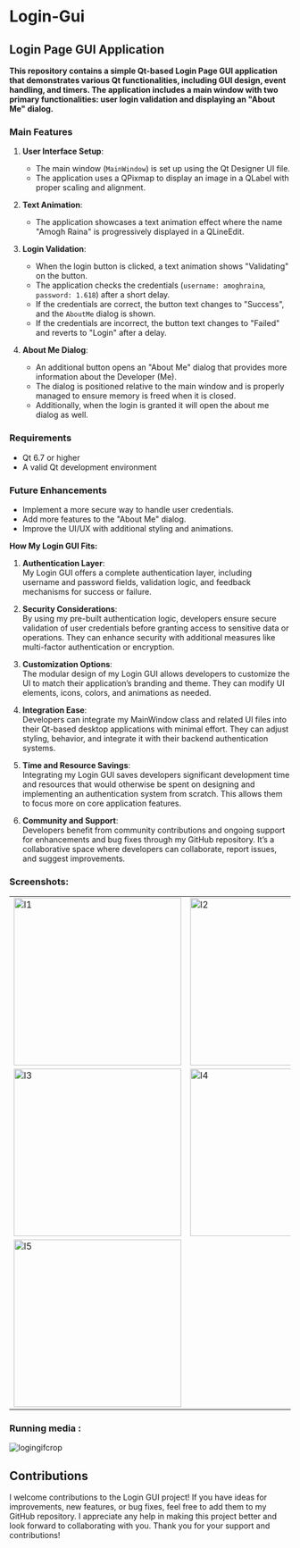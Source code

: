 


# Login-Gui


## Login Page GUI Application

**This repository contains a simple Qt-based Login Page GUI application that demonstrates various Qt functionalities, including GUI design, event handling, and timers. The application includes a main window with two primary functionalities: user login validation and displaying an "About Me" dialog.**


### Main Features

1.  **User Interface Setup**:
    
    -   The main window (`MainWindow`) is set up using the Qt Designer UI file.
    -   The application uses a QPixmap to display an image in a QLabel with proper scaling and alignment.
2.  **Text Animation**:
    
    -   The application showcases a text animation effect where the name "Amogh Raina" is progressively displayed in a QLineEdit.
3.  **Login Validation**:
    
    -   When the login button is clicked, a text animation shows "Validating" on the button.
    -   The application checks the credentials (`username: amoghraina`, `password: 1.618`) after a short delay.
    -   If the credentials are correct, the button text changes to "Success", and the `AboutMe` dialog is shown.
    -   If the credentials are incorrect, the button text changes to "Failed" and reverts to "Login" after a delay.
4.  **About Me Dialog**:
    
    -   An additional button opens an "About Me" dialog that provides more information about the Developer (Me).
    -   The dialog is positioned relative to the main window and is properly managed to ensure memory is freed when it is closed.
	 - Additionally, when the login is granted it will open the about me dialog as well.
### Requirements

-   Qt 6.7 or higher
-   A valid Qt development environment
### Future Enhancements

-   Implement a more secure way to handle user credentials.
-   Add more features to the "About Me" dialog.
-   Improve the UI/UX with additional styling and animations.

**How My Login GUI Fits:**

1.  **Authentication Layer**:  
    My Login GUI offers a complete authentication layer, including username and password fields, validation logic, and feedback mechanisms for success or failure.
    
2.  **Security Considerations**:  
    By using my pre-built authentication logic, developers ensure secure validation of user credentials before granting access to sensitive data or operations. They can enhance security with additional measures like multi-factor authentication or encryption.
    
3.  **Customization Options**:  
    The modular design of my Login GUI allows developers to customize the UI to match their application’s branding and theme. They can modify UI elements, icons, colors, and animations as needed.
    
4.  **Integration Ease**:  
    Developers can integrate my MainWindow class and related UI files into their Qt-based desktop applications with minimal effort. They can adjust styling, behavior, and integrate it with their backend authentication systems.
    
5.  **Time and Resource Savings**:  
    Integrating my Login GUI saves developers significant development time and resources that would otherwise be spent on designing and implementing an authentication system from scratch. This allows them to focus more on core application features.
    
6.  **Community and Support**:  
    Developers benefit from community contributions and ongoing support for enhancements and bug fixes through my GitHub repository. It’s a collaborative space where developers can collaborate, report issues, and suggest improvements.
### Screenshots:

<table>
  <tr>
    <td><img src="https://github.com/AmoghRaina/Login-Gui/assets/116047470/02eb9034-9790-4689-84bd-3e4a633c4bfc" alt="l1" width="300"/></td>
    <td><img src="https://github.com/AmoghRaina/Login-Gui/assets/116047470/7f116156-2216-452c-8e7b-c47010e451dc" alt="l2" width="300"/></td>
  </tr>
  <tr>
    <td><img src="https://github.com/AmoghRaina/Login-Gui/assets/116047470/6e093cfa-33df-4d1c-aa17-7e39db1788e4" alt="l3" width="300"/></td>
    <td><img src="https://github.com/AmoghRaina/Login-Gui/assets/116047470/f8ac7235-47f4-4cfb-a164-474c5cdaf525" alt="l4" width="300"/></td>
  </tr>
  <tr>
    <td><img src="https://github.com/AmoghRaina/Login-Gui/assets/116047470/5cad774e-0e0e-45dc-a329-b0caf822ea75" alt="l5" width="300"/></td>
  </tr>
</table>

### Running media :
![logingifcrop](https://github.com/AmoghRaina/Login-Gui/assets/116047470/f155d81c-bd52-4f2c-bbb7-72d8daec1726)


## Contributions

I welcome contributions to the Login GUI project! If you have ideas for improvements, new features, or bug fixes, feel free to add them to my GitHub repository. I appreciate any help in making this project better and look forward to collaborating with you. Thank you for your support and contributions!

